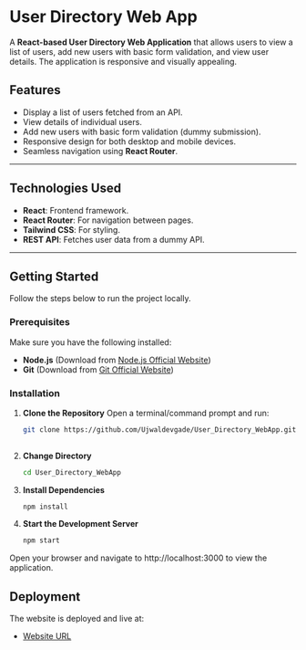 # User Directory Web App

A **React-based User Directory Web Application** that allows users to view a list of users, add new users with basic form validation, and view user details. The application is responsive and visually appealing.

## Features
- Display a list of users fetched from an API.
- View details of individual users.
- Add new users with basic form validation (dummy submission).
- Responsive design for both desktop and mobile devices.
- Seamless navigation using **React Router**.

---

## Technologies Used
- **React**: Frontend framework.
- **React Router**: For navigation between pages.
- **Tailwind CSS**: For styling.
- **REST API**: Fetches user data from a dummy API.

---

## Getting Started

Follow the steps below to run the project locally.

### Prerequisites
Make sure you have the following installed:
- **Node.js** (Download from [Node.js Official Website](https://nodejs.org/))
- **Git** (Download from [Git Official Website](https://git-scm.com/))

### Installation

1. **Clone the Repository**
   Open a terminal/command prompt and run:
   ```bash
   git clone https://github.com/Ujwaldevgade/User_Directory_WebApp.git
 
 2. **Change Directory**
    ```bash
    cd User_Directory_WebApp


3. **Install Dependencies**
   ```bash
   npm install

4. **Start the Development Server**
   ```bash
   npm start

Open your browser and navigate to http://localhost:3000 to view the application.

## Deployment

The website is deployed and live at:

- [Website URL]([https://your-deployment-link.com](https://user-directory-web-app.vercel.app/))
